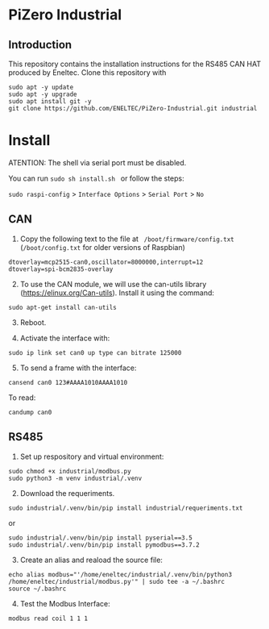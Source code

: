 # PiZero Industrial

## Introduction

This repository contains the installation instructions for the RS485 CAN HAT produced by Eneltec.
Clone this repository with

```
sudo apt -y update
sudo apt -y upgrade
sudo apt install git -y
git clone https://github.com/ENELTEC/PiZero-Industrial.git industrial

```

# Install

ATENTION: The shell via serial port must be disabled.

You can run ```sudo sh install.sh ``` or follow the steps:


```sudo raspi-config``` > ```Interface Options``` > ```Serial Port``` > ```No```

## CAN
1. Copy the following text to the file at ``` /boot/firmware/config.txt``` (```/boot/config.txt``` for older versions of Raspbian)

```
dtoverlay=mcp2515-can0,oscillator=8000000,interrupt=12
dtoverlay=spi-bcm2835-overlay

```

2. To use the CAN module, we will use the can-utils library (https://elinux.org/Can-utils). Install it using the command:

``` 
sudo apt-get install can-utils 

```

3.  Reboot.

4. Activate the interface with:

```
sudo ip link set can0 up type can bitrate 125000

```

5. To send a frame with the interface:
```
cansend can0 123#AAAA1010AAAA1010

```

To read:

```
candump can0

```

## RS485


1. Set up respository and virtual environment:

```
sudo chmod +x industrial/modbus.py
sudo python3 -m venv industrial/.venv
```

2. Download the requeriments.

```
sudo industrial/.venv/bin/pip install industrial/requeriments.txt
```
or

```
sudo industrial/.venv/bin/pip install pyserial==3.5
sudo industrial/.venv/bin/pip install pymodbus==3.7.2
```

3. Create an alias and reaload the source file: 

```
echo alias modbus="'/home/eneltec/industrial/.venv/bin/python3 /home/eneltec/industrial/modbus.py'" | sudo tee -a ~/.bashrc
source ~/.bashrc
```

4. Test the Modbus Interface:

``` 
modbus read coil 1 1 1
```